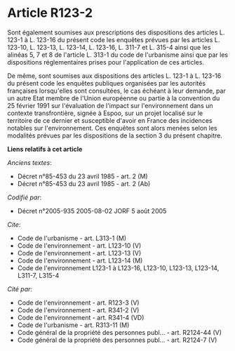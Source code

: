 # Article R123-2

Sont également soumises aux prescriptions des dispositions des articles L. 123-1 à L. 123-16 du présent code les enquêtes
prévues par les articles L. 123-10, L. 123-13, L. 123-14, L. 123-16, L. 311-7 et L. 315-4 ainsi que les alinéas 5, 7 et 8 de
l'article L. 313-1 du code de l'urbanisme ainsi que par les dispositions réglementaires prises pour l'application de ces
articles.

De même, sont soumises aux dispositions des articles L. 123-1 à L. 123-16 du présent code les enquêtes publiques organisées
par les autorités françaises lorsqu'elles sont consultées, le cas échéant à leur demande, par un autre Etat membre de l'Union
européenne ou partie à la convention du 25 février 1991 sur l'évaluation de l'impact sur l'environnement dans un contexte
transfrontière, signée à Espoo, sur un projet localisé sur le territoire de ce dernier et susceptible d'avoir en France des
incidences notables sur l'environnement. Ces enquêtes sont alors menées selon les modalités prévues par les dispositions de
la section 3 du présent chapitre.

**Liens relatifs à cet article**

_Anciens textes_:

  - Décret n°85-453 du 23 avril 1985 - art. 2 (M)
  - Décret n°85-453 du 23 avril 1985 - art. 2 (Ab)

_Codifié par_:

  - Décret n°2005-935 2005-08-02 JORF 5 août 2005

_Cite_:

  - Code de l'urbanisme - art. L313-1 (M)
  - Code de l'environnement - art. L123-10 (V)
  - Code de l'environnement - art. L123-13 (V)
  - Code de l'environnement - art. L123-14 (M)
  - Code de l'environnement L123-1 à L123-16, L123-10, L123-13, L123-14, L311-7, L315-4

_Cité par_:

  - Code de l'environnement - art. R123-3 (V)
  - Code de l'environnement - art. R341-2 (V)
  - Code de l'environnement - art. R341-4 (VD)
  - Code de l'urbanisme - art. R313-11 (M)
  - Code général de la propriété des personnes publ... - art. R2124-44 (V)
  - Code général de la propriété des personnes publ... - art. R2124-7 (V)
